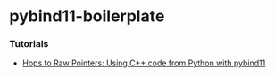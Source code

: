 pybind11-boilerplate
====================
### Tutorials
- [Hops to Raw Pointers: Using C++ code from Python with pybind11](https://hopstorawpointers.blogspot.com/2018/06/using-c-code-from-python-with-pybind11.html)
